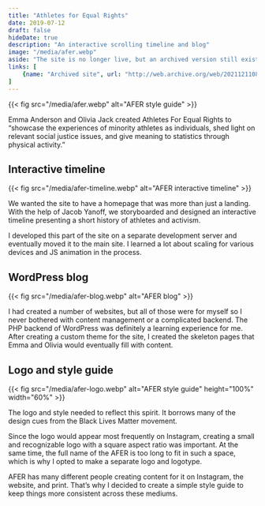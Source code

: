 ```yaml
---
title: "Athletes for Equal Rights"
date: 2019-07-12
draft: false
hideDate: true
description: "An interactive scrolling timeline and blog"
image: "/media/afer.webp"
aside: "The site is no longer live, but an archived version still exists to explore the interactive timeline."
links: [
    {name: "Archived site", url: "http://web.archive.org/web/20211211081944/https://www.athletesforequalrights.com/"},
]
---
```


{{< fig src="/media/afer.webp" alt="AFER style guide" >}}

Emma Anderson and Olivia Jack created Athletes For Equal Rights to “showcase the experiences of minority athletes as individuals, shed light on relevant social justice issues, and give meaning to statistics through physical activity.”

## Interactive timeline

{{< fig src="/media/afer-timeline.webp" alt="AFER interactive timeline" >}}

We wanted the site to have a homepage that was more than just a landing. With the help of Jacob Yanoff, we storyboarded and designed an interactive timeline presenting a short history of athletes and activism.

I developed this part of the site on a separate development server and eventually moved it to the main site. I learned a lot about scaling for various devices and JS animation in the process.

## WordPress blog

{{< fig src="/media/afer-blog.webp" alt="AFER blog" >}}

I had created a number of websites, but all of those were for myself so I never bothered with content management or a complicated backend. The PHP backend of WordPress was definitely a learning experience for me. After creating a custom theme for the site, I created the skeleton pages that Emma and Olivia would eventually fill with content.

## Logo and style guide

{{< fig src="/media/afer-logo.webp" alt="AFER style guide" height="100%" width="60%" >}}

The logo and style needed to reflect this spirit. It borrows many of the design cues from the Black Lives Matter movement.

Since the logo would appear most frequently on Instagram, creating a small and recognizable logo with a square aspect ratio was important. At the same time, the full name of the AFER is too long to fit in such a space, which is why I opted to make a separate logo and logotype.

AFER has many different people creating content for it on Instagram, the website, and print. That’s why I decided to create a simple style guide to keep things more consistent across these mediums.